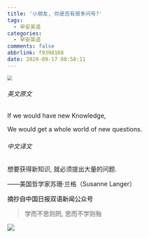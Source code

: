 ```yaml
---
title: '小朋友, 你是否有很多问号?'
tags:
  - 早安英语
categories:
  - 早安英语
comments: false
abbrlink: f9398168
date: 2020-09-17 08:58:11
---
```

<img src="https://cdn.jsdelivr.net/gh/lucas-nz/ImgHosting//img/%E5%B0%8F%E6%9C%8B%E5%8F%8B,%E4%BD%A0%E6%98%AF%E5%90%A6%E6%9C%89%E5%BE%88%E5%A4%9A%E9%97%AE%E5%8F%B7.png" style="zoom:70%;" />

<hide>

###### 英文原文

</hide>

<gm-en>

If we would have new Knowledge,

We would get a whole world of new questions.

<!-- more -->

</gm-en>

<hide>

###### 中文译文

</hide>

<gm-cn>

想要获得新知识, 就必须提出大量的问题.

</gm-cn>

<ref>

 ——美国哲学家苏珊·兰格（Susanne Langer）

<mark>

摘抄自中国日报双语新闻公众号

</mark>

</ref>

>学而不思则罔,  思而不学则殆

![](https://cdn.jsdelivr.net/gh/lucas-nz/ImgHosting/img/%E4%B8%AD%E5%9B%BD%E6%97%A5%E6%8A%A5%E5%8F%8C%E8%AF%AD%E6%96%B0%E9%97%BB%E5%85%AC%E4%BC%97%E5%8F%B7.jpg)